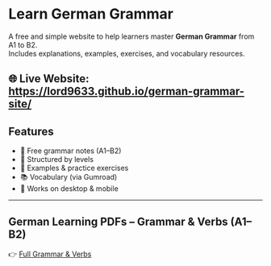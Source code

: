 # Learn German Grammar

A free and simple website to help learners master **German Grammar** from A1 to B2.  
Includes explanations, examples, exercises, and vocabulary resources.  

🌐 **Live Website:** https://lord9633.github.io/german-grammar-site/
---

## Features
- 📖 Free grammar notes (A1–B2)
- 🎯 Structured by levels
- 📝 Examples & practice exercises
- 📚 Vocabulary (via Gumroad)
- 📱 Works on desktop & mobile

---

## German Learning PDFs – Grammar & Verbs (A1–B2)
👉 [Full Grammar & Verbs](german-grammar-site.netlify.app)
